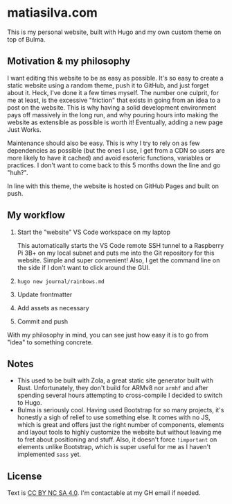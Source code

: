 # matiasilva.com

This is my personal website, built with Hugo and my own custom theme on top of Bulma.

## Motivation & my philosophy

I want editing this website to be as easy as possible. It's so easy to create a static website using a random theme, push it to GitHub, and just forget about it. Heck, I've done it a few times myself. The number one culprit, for me at least, is the excessive "friction" that exists in going from an idea to a post on the website. This is why having a solid development environment pays off massively in the long run, and why pouring hours into making the website as extensible as possible is worth it! Eventually, adding a new page Just Works.

Maintenance should also be easy. This is why I try to rely on as few dependencies as possible (but the ones I use, I get from a CDN so users are more likely to have it cached) and avoid esoteric functions, variables or practices. I don't want to come back to this 5 months down the line and go "huh?".

In line with this theme, the website is hosted on GitHub Pages and built on push.

## My workflow

1. Start the "website" VS Code workspace on my laptop

    This automatically starts the VS Code remote SSH tunnel to a Raspberry Pi 3B+ on my local subnet and puts me into the Git repository for this website. Simple and super convenient! Also, I get the command line on the side if I don't want to click around the GUI.

2. `hugo new journal/rainbows.md`
3. Update frontmatter
4. Add assets as necessary
5. Commit and push

With my philosophy in mind, you can see just how easy it is to go from "idea" to something concrete.

## Notes

* This used to be built with Zola, a great static site generator built with Rust. Unfortunately, they don't build for ARMv8 nor `armhf` and after spending several hours attempting to cross-compile I decided to switch to Hugo.
* Bulma is seriously cool. Having used Bootstrap for so many projects, it's honestly a sigh of relief to use something else. It comes with no JS, which is great and offers just the right number of components, elements and layout tools to highly customize the website but without leaving me to fret about positioning and stuff. Also, it doesn't force `!important` on elements unlike Bootstrap, which is super useful for me as I haven't implemented `sass` yet.

## License

Text is [CC BY NC SA 4.0](http://creativecommons.org/licenses/by-nc-sa/4.0/). I'm contactable at my GH email if needed.
